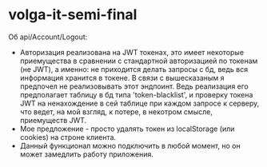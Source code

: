 # volga-it-semi-final
Об api/Account/Logout:
  - Авторизация реализована на JWT токенах, это имеет некоторые приемущества в сравнении с стандартной авторизацией по токенам (не JWT), а именно: не приходится делать запросы с бд, ведь вся информация хранится в токене. В связи с вышесказаным я предпочел не реализовывать этот эндпоинт. Ведь реализация его предполагает таблицу в бд типа 'token-blacklist', и проверку токена JWT на ненахождение в сей таблице при каждом запросе к серверу, что ведет, на мой взгляд, к потере, в некотром смысле, приемуществ JWT.
  - Мое предложение - просто удалять токен из localStorage (или cookies) на строне клиента.
  - Данный функционал можно подключить в любой момент, но он может замедлить работу приложения.
